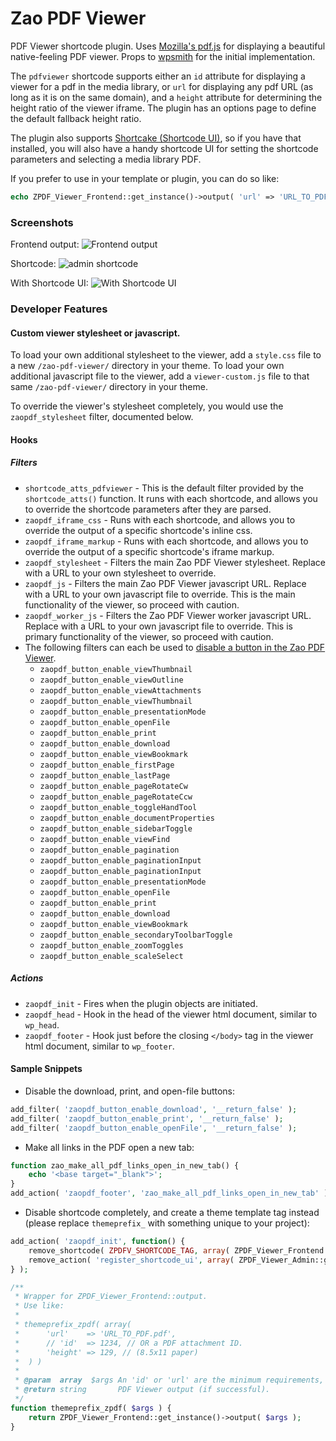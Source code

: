 # Zao PDF Viewer

PDF Viewer shortcode plugin. Uses [Mozilla's pdf.js](https://github.com/mozilla/pdf.js) for displaying a beautiful native-feeling PDF viewer. Props to [wpsmith](https://github.com/wpsmith) for the initial implementation.

The `pdfviewer` shortcode supports either an `id` attribute for displaying a viewer for a pdf in the media library, or `url` for displaying any pdf URL (as long as it is on the same domain), and a `height` attribute for determining the height ratio of the viewer iframe. The plugin has an options page to define the default fallback height ratio.

The plugin also supports [Shortcake (Shortcode UI)](https://github.com/wp-shortcake/shortcake), so if you have that installed, you will also have a handy shortcode UI for setting the shortcode parameters and selecting a media library PDF.

If you prefer to use in your template or plugin, you can do so like:

```php
echo ZPDF_Viewer_Frontend::get_instance()->output( 'url' => 'URL_TO_PDF.pdf' );
```

### Screenshots

Frontend output:
![Frontend output](https://raw.githubusercontent.com/zao-web/zao-pdf-viewer/master/screenshot-2.png)

Shortcode:
![admin shortcode](https://raw.githubusercontent.com/zao-web/zao-pdf-viewer/master/screenshot-1.png)

With Shortcode UI:
![With Shortcode UI](https://raw.githubusercontent.com/zao-web/zao-pdf-viewer/master/screenshot-3.gif)

### Developer Features

#### Custom viewer stylesheet or javascript.

To load your own additional stylesheet to the viewer, add a `style.css` file to a new `/zao-pdf-viewer/` directory in your theme.
To load your own additional javascript file to the viewer, add a `viewer-custom.js` file to that same `/zao-pdf-viewer/` directory in your theme.

To override the viewer's stylesheet completely, you would use the `zaopdf_stylesheet` filter, documented below.

#### Hooks

##### Filters

* `shortcode_atts_pdfviewer` - This is the default filter provided by the `shortcode_atts()` function. It runs with each shortcode, and allows you to override the shortcode parameters after they are parsed.
* `zaopdf_iframe_css` - Runs with each shortcode, and allows you to override the output of a specific shortcode's inline css.
* `zaopdf_iframe_markup` - Runs with each shortcode, and allows you to override the output of a specific shortcode's iframe markup.
* `zaopdf_stylesheet` - Filters the main Zao PDF Viewer stylesheet. Replace with a URL to your own stylesheet to override.
* `zaopdf_js` - Filters the main Zao PDF Viewer javascript URL. Replace with a URL to your own javascript file to override. This is the main functionality of the viewer, so proceed with caution.
* `zaopdf_worker_js` - Filters the Zao PDF Viewer worker javascript URL. Replace with a URL to your own javascript file to override. This is primary functionality of the viewer, so proceed with caution.
* The following filters can each be used to [disable a button in the Zao PDF Viewer](https://github.com/zao-web/zao-pdf-viewer/blob/master/README.md#sample-snippets).
	* `zaopdf_button_enable_viewThumbnail`
	* `zaopdf_button_enable_viewOutline`
	* `zaopdf_button_enable_viewAttachments`
	* `zaopdf_button_enable_viewThumbnail`
	* `zaopdf_button_enable_presentationMode`
	* `zaopdf_button_enable_openFile`
	* `zaopdf_button_enable_print`
	* `zaopdf_button_enable_download`
	* `zaopdf_button_enable_viewBookmark`
	* `zaopdf_button_enable_firstPage`
	* `zaopdf_button_enable_lastPage`
	* `zaopdf_button_enable_pageRotateCw`
	* `zaopdf_button_enable_pageRotateCcw`
	* `zaopdf_button_enable_toggleHandTool`
	* `zaopdf_button_enable_documentProperties`
	* `zaopdf_button_enable_sidebarToggle`
	* `zaopdf_button_enable_viewFind`
	* `zaopdf_button_enable_pagination`
	* `zaopdf_button_enable_paginationInput`
	* `zaopdf_button_enable_paginationInput`
	* `zaopdf_button_enable_presentationMode`
	* `zaopdf_button_enable_openFile`
	* `zaopdf_button_enable_print`
	* `zaopdf_button_enable_download`
	* `zaopdf_button_enable_viewBookmark`
	* `zaopdf_button_enable_secondaryToolbarToggle`
	* `zaopdf_button_enable_zoomToggles`
	* `zaopdf_button_enable_scaleSelect`

##### Actions

* `zaopdf_init` - Fires when the plugin objects are initiated.
* `zaopdf_head` - Hook in the head of the viewer html document, similar to `wp_head`.
* `zaopdf_footer` - Hook just before the closing `</body>` tag in the viewer html document, similar to `wp_footer`.

#### Sample Snippets

* Disable the download, print, and open-file buttons:

```php
add_filter( 'zaopdf_button_enable_download', '__return_false' );
add_filter( 'zaopdf_button_enable_print', '__return_false' );
add_filter( 'zaopdf_button_enable_openFile', '__return_false' );
```

* Make all links in the PDF open a new tab:

```php
function zao_make_all_pdf_links_open_in_new_tab() {
	echo '<base target="_blank">';
}
add_action( 'zaopdf_footer', 'zao_make_all_pdf_links_open_in_new_tab' );
```

* Disable shortcode completely, and create a theme template tag instead (please replace `themeprefix_` with something unique to your project):

```php
add_action( 'zaopdf_init', function() {
	remove_shortcode( ZPDFV_SHORTCODE_TAG, array( ZPDF_Viewer_Frontend::get_instance(), 'output' ) );
	remove_action( 'register_shortcode_ui', array( ZPDF_Viewer_Admin::get_instance(), 'shortcode_ui' ) );
} );

/**
 * Wrapper for ZPDF_Viewer_Frontend::output.
 * Use like:
 *
 * themeprefix_zpdf( array(
 *		'url'    => 'URL_TO_PDF.pdf',
 *		// 'id'  => 1234, // OR a PDF attachment ID.
 *		'height' => 129, // (8.5x11 paper)
 *	) )
 *
 * @param  array  $args An 'id' or 'url' are the minimum requirements, (where 'id' is an pdf attachment ID).
 * @return string       PDF Viewer output (if successful).
 */
function themeprefix_zpdf( $args ) {
	return ZPDF_Viewer_Frontend::get_instance()->output( $args );
}
```

